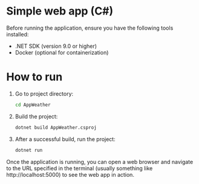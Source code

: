 
Simple web app (C#)
=======================

Before running the application, ensure you have the following tools installed:
- .NET SDK (version 9.0 or higher)
- Docker (optional for containerization)


How to run
==========

1. Go to project directory:
   ```bash
   cd AppWeather
   ```
2. Build the project:
   ```bash
   dotnet build AppWeather.csproj
   ```
3. After a successful build, run the project:
   ```bash
   dotnet run
   ```

Once the application is running, you can open a web browser and navigate to the URL specified in the terminal (usually something like http://localhost:5000) to see the web app in action.
